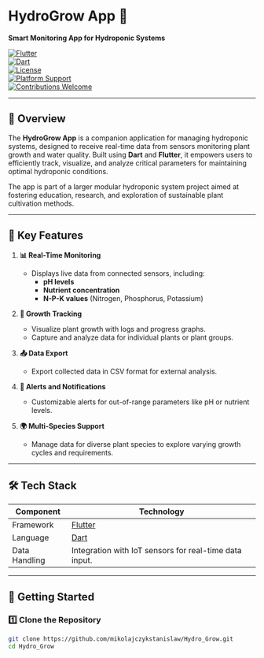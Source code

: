 # HydroGrow App 🌱  
**Smart Monitoring App for Hydroponic Systems**  

[![Flutter](https://img.shields.io/badge/Framework-Flutter-02569B?logo=flutter&logoColor=white)](https://flutter.dev/)  
[![Dart](https://img.shields.io/badge/Language-Dart-0175C2?logo=dart&logoColor=white)](https://dart.dev/)  
[![License](https://img.shields.io/badge/License-MIT-green.svg)](LICENSE)  
[![Platform Support](https://img.shields.io/badge/Platforms-Android%20|%20iOS-blue)](#platforms)  
[![Contributions Welcome](https://img.shields.io/badge/Contributions-Welcome-brightgreen)](#contributions)  

---

## 🌟 Overview  

The **HydroGrow App** is a companion application for managing hydroponic systems, designed to receive real-time data from sensors monitoring plant growth and water quality. Built using **Dart** and **Flutter**, it empowers users to efficiently track, visualize, and analyze critical parameters for maintaining optimal hydroponic conditions.  

The app is part of a larger modular hydroponic system project aimed at fostering education, research, and exploration of sustainable plant cultivation methods.  

---

## 🎯 Key Features  

1. **📊 Real-Time Monitoring**  
   - Displays live data from connected sensors, including:  
     - **pH levels**  
     - **Nutrient concentration**  
     - **N-P-K values** (Nitrogen, Phosphorus, Potassium)  

2. **🌱 Growth Tracking**  
   - Visualize plant growth with logs and progress graphs.  
   - Capture and analyze data for individual plants or plant groups.  

3. **📤 Data Export**  
   - Export collected data in CSV format for external analysis.  

4. **🔔 Alerts and Notifications**  
   - Customizable alerts for out-of-range parameters like pH or nutrient levels.  

5. **🌍 Multi-Species Support**  
   - Manage data for diverse plant species to explore varying growth cycles and requirements.  

---

## 🛠 Tech Stack  

| **Component**       | **Technology**           |  
|----------------------|--------------------------|  
| Framework            | [Flutter](https://flutter.dev/) |  
| Language             | [Dart](https://dart.dev/)      |  
| Data Handling        | Integration with IoT sensors for real-time data input. |  

---

## 🚀 Getting Started  

### 1️⃣ Clone the Repository  
```bash  
git clone https://github.com/mikolajczykstanislaw/Hydro_Grow.git  
cd Hydro_Grow 
